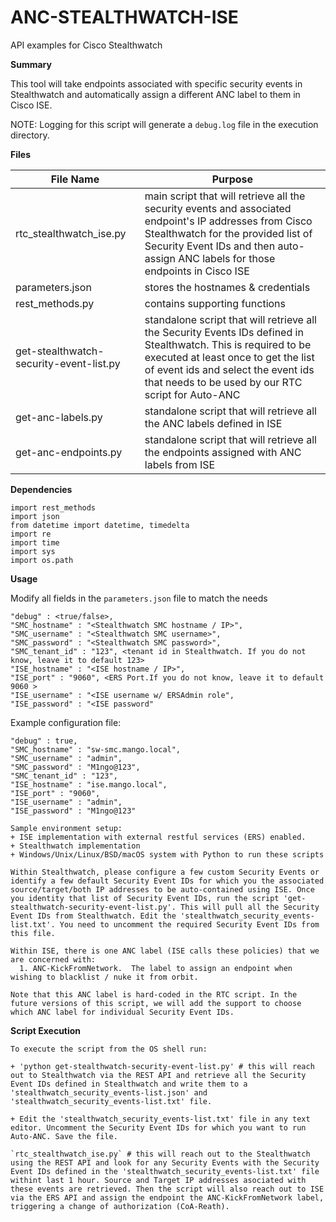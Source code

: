 # ANC-STEALTHWATCH-ISE
API examples for Cisco Stealthwatch

**Summary**

This tool will take endpoints associated with specific security events in Stealthwatch and automatically assign a different ANC label to them in Cisco ISE.

NOTE: Logging for this script will generate a `debug.log` file in the execution directory.

**Files**

| File Name | Purpose |
| --------- | ------- |
| rtc_stealthwatch_ise.py | main script that will retrieve all the security events and associated endpoint's IP addresses from Cisco Stealthwatch for the provided list of Security Event IDs and then auto-assign ANC labels for those endpoints in Cisco ISE |
| parameters.json | stores the hostnames & credentials |
| rest_methods.py | contains supporting functions |
| get-stealthwatch-security-event-list.py | standalone script that will retrieve all the Security Events IDs defined in Stealthwatch. This is required to be executed at least once to get the list of event ids and select the event ids that needs to be used by our RTC script for Auto-ANC |
| get-anc-labels.py | standalone script that will retrieve all the ANC labels defined in ISE |
| get-anc-endpoints.py | standalone script that will retrieve all the endpoints assigned with ANC labels from ISE |


**Dependencies**

```
import rest_methods
import json
from datetime import datetime, timedelta
import re
import time
import sys
import os.path
```

**Usage**

Modify all fields in the `parameters.json` file to match the needs  

```
"debug" : <true/false>,
"SMC_hostname" : "<Stealthwatch SMC hostname / IP>",
"SMC_username" : "<Stealthwatch SMC username>",
"SMC_password" : "<Stealthwatch SMC password>",
"SMC_tenant_id" : "123", <tenant id in Stealthwatch. If you do not know, leave it to default 123>
"ISE_hostname" : "<ISE hostname / IP>",
"ISE_port" : "9060", <ERS Port.If you do not know, leave it to default 9060 >
"ISE_username" : "<ISE username w/ ERSAdmin role",
"ISE_password" : "<ISE password"
```

Example configuration file:

```
"debug" : true,
"SMC_hostname" : "sw-smc.mango.local",
"SMC_username" : "admin",
"SMC_password" : "M1ngo@123",
"SMC_tenant_id" : "123",
"ISE_hostname" : "ise.mango.local",
"ISE_port" : "9060",
"ISE_username" : "admin",
"ISE_password" : "M1ngo@123"
```

```
Sample environment setup:
+ ISE implementation with external restful services (ERS) enabled.
+ Stealthwatch implementation
+ Windows/Unix/Linux/BSD/macOS system with Python to run these scripts
```

```
Within Stealthwatch, please configure a few custom Security Events or identify a few default Security Event IDs for which you the associated source/target/both IP addresses to be auto-contained using ISE. Once you identity that list of Security Event IDs, run the script 'get-stealthwatch-security-event-list.py'. This will pull all the Security Event IDs from Stealthwatch. Edit the 'stealthwatch_security_events-list.txt'. You need to uncomment the required Security Event IDs from this file.
  
Within ISE, there is one ANC label (ISE calls these policies) that we are concerned with:
  1. ANC-KickFromNetwork.  The label to assign an endpoint when wishing to blacklist / nuke it from orbit.

Note that this ANC label is hard-coded in the RTC script. In the future versions of this script, we will add the support to choose which ANC label for individual Security Event IDs.
```

**Script Execution**

```
To execute the script from the OS shell run:

+ 'python get-stealthwatch-security-event-list.py' # this will reach out to Stealthwatch via the REST API and retrieve all the Security Event IDs defined in Stealthwatch and write them to a 'stealthwatch_security_events-list.json' and 'stealthwatch_security_events-list.txt' file.

+ Edit the 'stealthwatch_security_events-list.txt' file in any text editor. Uncomment the Security Event IDs for which you want to run Auto-ANC. Save the file.

`rtc_stealthwatch_ise.py` # this will reach out to the Stealthwatch using the REST API and look for any Security Events with the Security Event IDs defined in the 'stealthwatch_security_events-list.txt' file withint last 1 hour. Source and Target IP addresses asociated with these events are retrieved. Then the script will also reach out to ISE via the ERS API and assign the endpoint the ANC-KickFromNetwork label, triggering a change of authorization (CoA-Reath).
```

